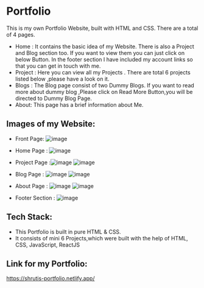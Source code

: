 # Portfolio

This is my own Portfolio Website, built with HTML and CSS. There are a total of 4 pages.
* Home : It contains the basic idea of my Website. There is also a Project and Blog section too. If you want to view them you can just click on below Button. In the footer section I have included my account links so that you can get in touch with me.
* Project : Here you can view all my Projects . There are total 6 projects listed below ,please have a look on it.
* Blogs : The Blog page consist of two Dummy Blogs. If you want to read more about dummy blog ,Please click on Read More Button,you will be directed to Dummy Blog Page.
* About: This page has a brief information about Me.

## Images of my Website:
* Front Page:  ![image](https://github.com/shruti-202/Neogcamp_The_Software_Engineer/assets/110720732/8e1fc599-5379-4c91-bdf7-727e5f856c5e)
* Home Page :  ![image](https://github.com/shruti-202/Neogcamp_The_Software_Engineer/assets/110720732/a9a59fdd-fa51-4111-a70f-c5fa47c98008)
* Project Page :![image](https://github.com/shruti-202/Neogcamp_The_Software_Engineer/assets/110720732/c6d7661e-8e56-4d87-a0ac-71c7fec93b93)
                ![image](https://github.com/shruti-202/Neogcamp_The_Software_Engineer/assets/110720732/f79a0313-9932-4183-9be9-d19bd9cc2de6)

* Blog Page : ![image](https://github.com/shruti-202/Neogcamp_The_Software_Engineer/assets/110720732/33ff9717-d396-4038-81cd-38e59fa75678)
              ![image](https://github.com/shruti-202/Neogcamp_The_Software_Engineer/assets/110720732/2779cfaa-325b-4421-819f-bd6af673ad20)
* About Page : ![image](https://github.com/shruti-202/Neogcamp_The_Software_Engineer/assets/110720732/205a7dae-1c79-48ac-b4f0-daafd0df8824)
              ![image](https://github.com/shruti-202/Neogcamp_The_Software_Engineer/assets/110720732/9d14d9bf-f8d5-4373-9afe-4c466a58ca10)

* Footer Section : ![image](https://github.com/shruti-202/Neogcamp_The_Software_Engineer/assets/110720732/a9b88f10-d350-44f3-856a-63650375dc8a)

## Tech Stack:
- This Portfolio is built in pure HTML & CSS.
- It consists of mini 6 Projects,which were built with the help of HTML, CSS, JavaScript, ReactJS

## Link for my Portfolio: 
https://shrutis-portfolio.netlify.app/


